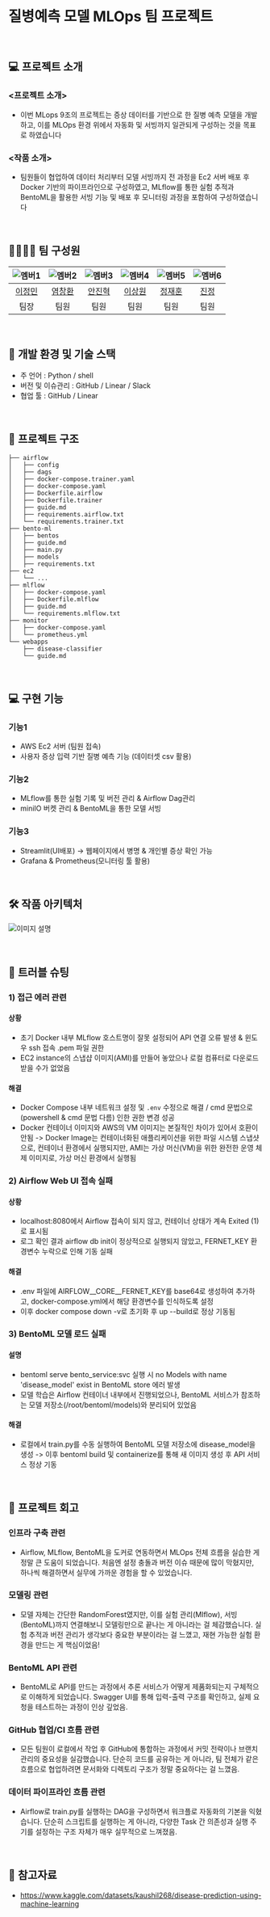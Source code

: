 # 질병예측 모델 MLOps 팀 프로젝트

<br>

## 💻 프로젝트 소개
### <프로젝트 소개>
- 이번 MLops 9조의 프로젝트는 증상 데이터를 기반으로 한 질병 예측 모델을 개발하고, 이를 MLOps 환경 위에서 자동화 및 서빙까지 일관되게 구성하는 것을 목표로 하였습니다

### <작품 소개>
- 팀원들이 협업하여 데이터 처리부터 모델 서빙까지 전 과정을 Ec2 서버 배포 후 Docker 기반의 파이프라인으로 구성하였고, MLflow를 통한 실험 추적과 BentoML을 활용한 서빙 기능 및 배포 후 모니터링 과정을 포함하여 구성하였습니다

<br>

## 👨‍👩‍👦‍👦 팀 구성원

| ![멤버1](https://avatars.githubusercontent.com/u/156163982?v=4) | ![멤버2](https://avatars.githubusercontent.com/u/156163982?v=4) | ![멤버3](https://avatars.githubusercontent.com/u/156163982?v=4) | ![멤버4](https://avatars.githubusercontent.com/u/156163982?v=4) | ![멤버5](https://avatars.githubusercontent.com/u/156163982?v=4) | ![멤버6](https://avatars.githubusercontent.com/u/156163982?v=4) |
| :------------------------------------------------------------: | :------------------------------------------------------------: | :------------------------------------------------------------: | :------------------------------------------------------------: | :------------------------------------------------------------: | :------------------------------------------------------------: |
|   [이정민](https://github.com/yourprofile1)   |   [염창환](https://github.com/yourprofile2)   |   [안진혁](https://github.com/yourprofile3)   |   [이상원](https://github.com/yourprofile4)   |   [정재훈](https://github.com/yourprofile5)   |   [진정](https://github.com/yourprofile6)   |
| 팀장 | 팀원 | 팀원 | 팀원 | 팀원 | 팀원 |

<br>

## 🔨 개발 환경 및 기술 스택
- 주 언어 : Python / shell
- 버전 및 이슈관리 : GitHub / Linear / Slack
- 협업 툴 : GitHub / Linear

<br>

## 📁 프로젝트 구조
```
├── airflow
│   ├── config
│   ├── dags
│   ├── docker-compose.trainer.yaml
│   ├── docker-compose.yaml
│   ├── Dockerfile.airflow
│   ├── Dockerfile.trainer
│   ├── guide.md
│   ├── requirements.airflow.txt
│   └── requirements.trainer.txt
├── bento-ml
│   ├── bentos
│   ├── guide.md
│   ├── main.py
│   ├── models
│   ├── requirements.txt
├── ec2
│   └── ...
├── mlflow
│   ├── docker-compose.yaml
│   ├── Dockerfile.mlflow
│   ├── guide.md
│   └── requirements.mlflow.txt
├── monitor
│   ├── docker-compose.yaml
│   └── prometheus.yml
└── webapps
    ├── disease-classifier
    └── guide.md
```

<br>

## 💻​ 구현 기능
### 기능1
- AWS Ec2 서버 (팀원 접속)
- 사용자 증상 입력 기반 질병 예측 기능 (데이터셋 csv 활용)

### 기능2
- MLflow를 통한 실험 기록 및 버전 관리 & Airflow Dag관리
- miniIO 버켓 관리 & BentoML을 통한 모델 서빙

### 기능3
- Streamlit(UI배포) -> 웹페이지에서 병명 & 개인별 증상 확인 가능
- Grafana & Prometheus(모니터링 툴 활용)

<br>

## 🛠️ 작품 아키텍처
![이미지 설명](https://ibb.co/XkrSNZGs)

<br>

## 🚨​ 트러블 슈팅
### 1) 접근 에러 관련
#### 상황
- 초기 Docker 내부 MLflow 호스트명이 잘못 설정되어 API 연결 오류 발생 & 윈도우 ssh 접속 .pem 파일 권한
- EC2 instance의 스냅샵 이미지(AMI)를 만들어 놓았으나 로컬 컴퓨터로 다운로드 받을 수가 없었음
#### 해결
- Docker Compose 내부 네트워크 설정 및 `.env` 수정으로 해결 / cmd 문법으로(powershell & cmd 문법 다름) 인한 권한 변경 성공
- Docker 컨테이너 이미지와 AWS의 VM 이미지는 본질적인 차이가 있어서 호환이 안됨 -> Docker Image는 컨테이너화된 애플리케이션을 위한 파일 시스템 스냅샷으로, 컨테이너 환경에서 실행되지만, AMI는 가상 머신(VM)을 위한 완전한 운영 체제 이미지로, 가상 머신 환경에서 실행됨

### 2) Airflow Web UI 접속 실패
#### 상황
- localhost:8080에서 Airflow 접속이 되지 않고, 컨테이너 상태가 계속 Exited (1)로 표시됨
- 로그 확인 결과 airflow db init이 정상적으로 실행되지 않았고, FERNET_KEY 환경변수 누락으로 인해 기동 실패
#### 해결
- .env 파일에 AIRFLOW__CORE__FERNET_KEY를 base64로 생성하여 추가하고, docker-compose.yml에서 해당 환경변수를 인식하도록 설정
- 이후 docker compose down -v로 초기화 후 up --build로 정상 기동됨

### 3) BentoML 모델 로드 실패
#### 설명
- bentoml serve bento_service:svc 실행 시 no Models with name 'disease_model' exist in BentoML store 에러 발생
- 모델 학습은 Airflow 컨테이너 내부에서 진행되었으나, BentoML 서비스가 참조하는 모델 저장소(/root/bentoml/models)와 분리되어 있었음
#### 해결
- 로컬에서 train.py를 수동 실행하여 BentoML 모델 저장소에 disease_model을 생성 -> 이후 bentoml build 및 containerize를 통해 새 이미지 생성 후 API 서비스 정상 기동


<br>

## 📌 프로젝트 회고
### 인프라 구축 관련
- Airflow, MLflow, BentoML을 도커로 연동하면서 MLOps 전체 흐름을 실습한 게 정말 큰 도움이 되었습니다. 처음엔 설정 충돌과 버전 이슈 때문에 많이 막혔지만, 하나씩 해결하면서 실무에 가까운 경험을 할 수 있었습니다.
### 모델링 관련
- 모델 자체는 간단한 RandomForest였지만, 이를 실험 관리(Mlflow), 서빙(BentoML)까지 연결해보니 모델링만으로 끝나는 게 아니라는 걸 체감했습니다. 실험 추적과 버전 관리가 생각보다 중요한 부분이라는 걸 느꼈고, 재현 가능한 실험 환경을 만드는 게 핵심이었음!
### BentoML API 관련
- BentoML로 API를 만드는 과정에서 추론 서비스가 어떻게 제품화되는지 구체적으로 이해하게 되었습니다. Swagger UI를 통해 입력-출력 구조를 확인하고, 실제 요청을 테스트하는 과정이 인상 깊었음.
### GitHub 협업/CI 흐름 관련
- 모든 팀원이 로컬에서 작업 후 GitHub에 통합하는 과정에서 커밋 전략이나 브랜치 관리의 중요성을 실감했습니다. 단순히 코드를 공유하는 게 아니라, 팀 전체가 같은 흐름으로 협업하려면 문서화와 디렉토리 구조가 정말 중요하다는 걸 느꼈음.
### 데이터 파이프라인 흐름 관련
- Airflow로 train.py를 실행하는 DAG을 구성하면서 워크플로 자동화의 기본을 익혔습니다. 단순히 스크립트를 실행하는 게 아니라, 다양한 Task 간 의존성과 실행 주기를 설정하는 구조 자체가 매우 실무적으로 느껴졌음.



<br>

## 📰​ 참고자료
- https://www.kaggle.com/datasets/kaushil268/disease-prediction-using-machine-learning
